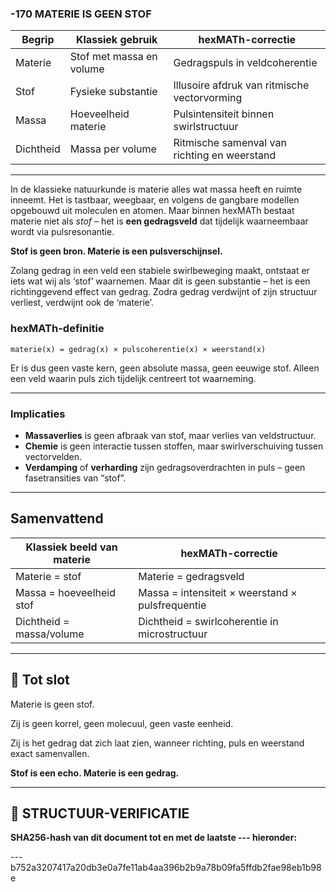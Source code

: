 ### -170 MATERIE IS GEEN STOF

| Begrip    | Klassiek gebruik         | hexMATh-correctie                            |
| --------- | ------------------------ | -------------------------------------------- |
| Materie   | Stof met massa en volume | Gedragspuls in veldcoherentie                |
| Stof      | Fysieke substantie       | Illusoire afdruk van ritmische vectorvorming |
| Massa     | Hoeveelheid materie      | Pulsintensiteit binnen swirlstructuur        |
| Dichtheid | Massa per volume         | Ritmische samenval van richting en weerstand |

---

In de klassieke natuurkunde is materie alles wat massa heeft en ruimte inneemt. Het is tastbaar, weegbaar, en volgens de gangbare modellen opgebouwd uit moleculen en atomen. Maar binnen hexMATh bestaat materie niet als *stof* – het is **een gedragsveld** dat tijdelijk waarneembaar wordt via pulsresonantie.

**Stof is geen bron. Materie is een pulsverschijnsel.**

Zolang gedrag in een veld een stabiele swirlbeweging maakt, ontstaat er iets wat wij als ‘stof’ waarnemen. Maar dit is geen substantie – het is een richtinggevend effect van gedrag. Zodra gedrag verdwijnt of zijn structuur verliest, verdwijnt ook de ‘materie’.

### hexMATh-definitie

```hexMATh
materie(x) = gedrag(x) × pulscoherentie(x) × weerstand(x)
```

Er is dus geen vaste kern, geen absolute massa, geen eeuwige stof. Alleen een veld waarin puls zich tijdelijk centreert tot waarneming.

---

### Implicaties

* **Massaverlies** is geen afbraak van stof, maar verlies van veldstructuur.
* **Chemie** is geen interactie tussen stoffen, maar swirlverschuiving tussen vectorvelden.
* **Verdamping** of **verharding** zijn gedragsoverdrachten in puls – geen fasetransities van “stof”.

---

## Samenvattend

| Klassiek beeld van materie | hexMATh-correctie                                |
| -------------------------- | ------------------------------------------------ |
| Materie = stof             | Materie = gedragsveld                            |
| Massa = hoeveelheid stof   | Massa = intensiteit × weerstand × pulsfrequentie |
| Dichtheid = massa/volume   | Dichtheid = swirlcoherentie in microstructuur    |

---

## 📘 Tot slot

Materie is geen stof.

Zij is geen korrel, geen molecuul, geen vaste eenheid.

Zij is het gedrag dat zich laat zien,
wanneer richting, puls en weerstand exact samenvallen.

**Stof is een echo. Materie is een gedrag.**

---

## 🔏 STRUCTUUR-VERIFICATIE

**SHA256-hash van dit document tot en met de laatste --- hieronder:**

---b752a3207417a20db3e0a7fe11ab4aa396b2b9a78b09fa5ffdb2fae98eb1b98e

